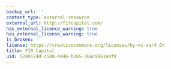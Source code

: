 ```yaml
---
backup_url: ''
content_type: external-resource
external_url: http://fircapital.com/
has_external_licence_warning: true
has_external_license_warning: true
is_broken: ''
license: https://creativecommons.org/licenses/by-nc-sa/4.0/
title: FIR Capital
uid: 5249174d-c588-4e46-b265-36ac9861e4f9
---
```

